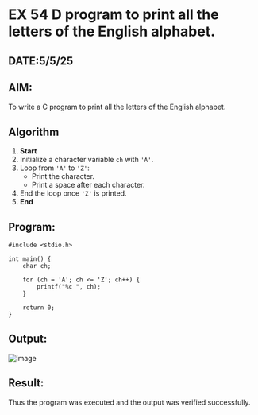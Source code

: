 # EX 54 D program to print all the letters of the English alphabet.
## DATE:5/5/25
## AIM:
To write a C program to print all the letters of the English alphabet.

## Algorithm

1. **Start**  
2. Initialize a character variable `ch` with `'A'`.  
3. Loop from `'A'` to `'Z'`:  
   - Print the character.  
   - Print a space after each character.  
4. End the loop once `'Z'` is printed.  
5. **End**  

 

## Program:
```
#include <stdio.h>

int main() {
    char ch;
    
    for (ch = 'A'; ch <= 'Z'; ch++) {
        printf("%c ", ch);
    }
    
    return 0;
}
```

## Output:

![image](https://github.com/user-attachments/assets/19dc5de0-1868-49eb-ae01-387170e6b6bc)


## Result:
Thus the program was executed and the output was verified successfully.
